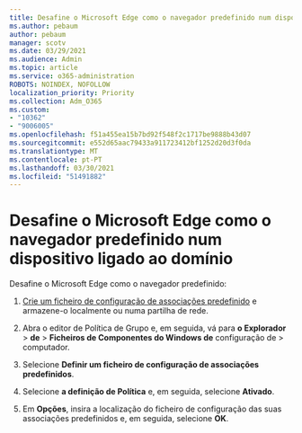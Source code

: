```yaml
---
title: Desafine o Microsoft Edge como o navegador predefinido num dispositivo ligado ao domínio
ms.author: pebaum
author: pebaum
manager: scotv
ms.date: 03/29/2021
ms.audience: Admin
ms.topic: article
ms.service: o365-administration
ROBOTS: NOINDEX, NOFOLLOW
localization_priority: Priority
ms.collection: Adm_O365
ms.custom:
- "10362"
- "9006005"
ms.openlocfilehash: f51a455ea15b7bd92f548f2c1717be9888b43d07
ms.sourcegitcommit: e552d65aac79433a911723412bf1252d20d3f0da
ms.translationtype: MT
ms.contentlocale: pt-PT
ms.lasthandoff: 03/30/2021
ms.locfileid: "51491882"
---
```

# <a name="set-microsoft-edge-as-the-default-browser-on-a-domain-joined-device"></a>Desafine o Microsoft Edge como o navegador predefinido num dispositivo ligado ao domínio

Desafine o Microsoft Edge como o navegador predefinido: 

1. [Crie um ficheiro de configuração de associações predefinido](https://go.microsoft.com/fwlink/?linkid=2132437) e armazene-o localmente ou numa partilha de rede.

1. Abra o editor de Política de Grupo e, em seguida, vá para **o Explorador**  >  **de**  >  **Ficheiros de Componentes do Windows de** configuração de  >  computador.

1. Selecione **Definir um ficheiro de configuração de associações predefinidos**.

1. Selecione **a definição de Política** e, em seguida, selecione **Ativado**.

1. Em **Opções**, insira a localização do ficheiro de configuração das suas associações predefinidos e, em seguida, selecione **OK**.
